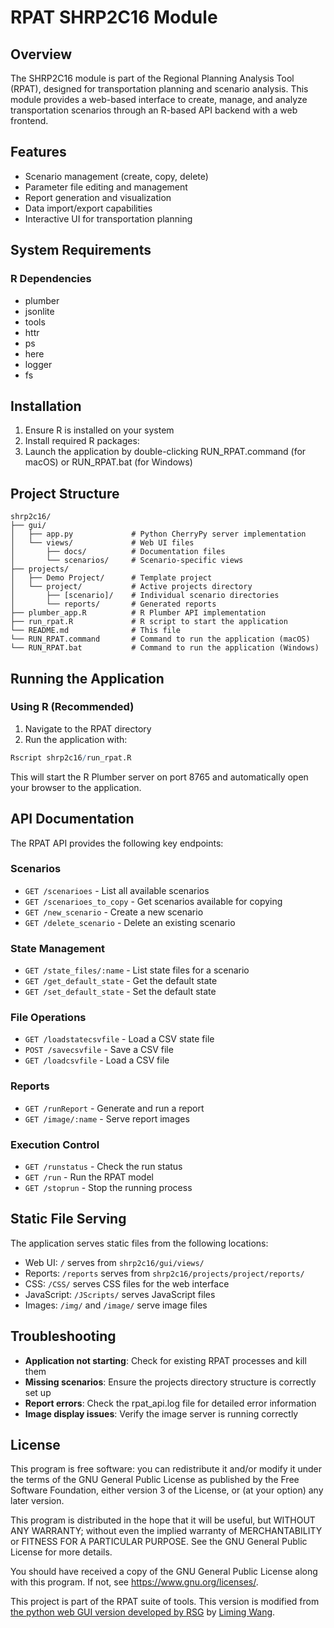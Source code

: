 # RPAT SHRP2C16 Module

## Overview

The SHRP2C16 module is part of the Regional Planning Analysis Tool (RPAT), designed for transportation planning and scenario analysis. This module provides a web-based interface to create, manage, and analyze transportation scenarios through an R-based API backend with a web frontend.

## Features

- Scenario management (create, copy, delete)
- Parameter file editing and management
- Report generation and visualization
- Data import/export capabilities
- Interactive UI for transportation planning

## System Requirements

### R Dependencies
- plumber
- jsonlite
- tools
- httr
- ps
- here
- logger
- fs

## Installation

1. Ensure R is installed on your system
2. Install required R packages:
3. Launch the application by double-clicking RUN_RPAT.command (for macOS) or RUN_RPAT.bat (for Windows)

## Project Structure

```
shrp2c16/
├── gui/
│   ├── app.py             # Python CherryPy server implementation
│   └── views/             # Web UI files
│       ├── docs/          # Documentation files
│       └── scenarios/     # Scenario-specific views
├── projects/
│   ├── Demo Project/      # Template project
│   └── project/           # Active projects directory
│       ├── [scenario]/    # Individual scenario directories
│       └── reports/       # Generated reports
├── plumber_app.R          # R Plumber API implementation
├── run_rpat.R             # R script to start the application
└── README.md              # This file
└── RUN_RPAT.command       # Command to run the application (macOS)
└── RUN_RPAT.bat           # Command to run the application (Windows)
```

## Running the Application

### Using R (Recommended)

1. Navigate to the RPAT directory
2. Run the application with:
```r
Rscript shrp2c16/run_rpat.R
```

This will start the R Plumber server on port 8765 and automatically open your browser to the application.

## API Documentation

The RPAT API provides the following key endpoints:

### Scenarios
- `GET /scenarioes` - List all available scenarios
- `GET /scenarioes_to_copy` - Get scenarios available for copying
- `GET /new_scenario` - Create a new scenario
- `GET /delete_scenario` - Delete an existing scenario

### State Management
- `GET /state_files/:name` - List state files for a scenario
- `GET /get_default_state` - Get the default state
- `GET /set_default_state` - Set the default state

### File Operations
- `GET /loadstatecsvfile` - Load a CSV state file
- `POST /savecsvfile` - Save a CSV file
- `GET /loadcsvfile` - Load a CSV file

### Reports
- `GET /runReport` - Generate and run a report
- `GET /image/:name` - Serve report images

### Execution Control
- `GET /runstatus` - Check the run status
- `GET /run` - Run the RPAT model
- `GET /stoprun` - Stop the running process

## Static File Serving

The application serves static files from the following locations:

- Web UI: `/` serves from `shrp2c16/gui/views/`
- Reports: `/reports` serves from `shrp2c16/projects/project/reports/`
- CSS: `/CSS/` serves CSS files for the web interface
- JavaScript: `/JScripts/` serves JavaScript files
- Images: `/img/` and `/image/` serve image files

## Troubleshooting

- **Application not starting**: Check for existing RPAT processes and kill them
- **Missing scenarios**: Ensure the projects directory structure is correctly set up
- **Report errors**: Check the rpat_api.log file for detailed error information
- **Image display issues**: Verify the image server is running correctly

## License

This program is free software: you can redistribute it and/or modify it under the terms of the GNU General Public License as published by the Free Software Foundation, either version 3 of the License, or (at your option) any later version.

This program is distributed in the hope that it will be useful, but WITHOUT ANY WARRANTY; without even the implied warranty of MERCHANTABILITY or FITNESS FOR A PARTICULAR PURPOSE. See the GNU General Public License for more details.

You should have received a copy of the GNU General Public License along with this program. If not, see <https://www.gnu.org/licenses/>.

This project is part of the RPAT suite of tools. This version is modified from [the python web GUI version developed by RSG](https://github.com/RSGInc/RPAT) by [Liming Wang](https://github.com/cities-lab/RPAT.git).
